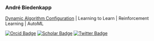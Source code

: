 ### André Biedenkapp
[Dynamic Algorithm Configuration](https://github.com/automl/DAC) | Learning to Learn | Reinforcement Learning | AutoML

<p align="center">

[![Orcid Badge](https://img.shields.io/badge/-orcID-A6CE39?style=for-the-badge&labelColor=A6CE39&logo=orcid&logoColor=white&link=https://orcid.org/0000-0002-8703-8559)](https://orcid.org/0000-0002-8703-8559)
[![Scholar Badge](https://img.shields.io/badge/-Scholar-4285F4?style=for-the-badge&labelColor=4285F4&logo=google-scholar&logoColor=white&link=https://scholar.google.de/citations?user=WvtpDmcAAAAJ&hl=en)](https://scholar.google.de/citations?user=WvtpDmcAAAAJ&hl=en)
[![Twitter Badge](https://img.shields.io/badge/-Twitter-1DA1F2?style=for-the-badge&labelColor=1DA1F2&logo=twitter&logoColor=white&link=https://twitter.com/AndreBiedenkapp)](https://twitter.com/AndreBiedenkapp)

<!--
**AndreBiedenkapp/AndreBiedenkapp** is a ✨ _special_ ✨ repository because its `README.md` (this file) appears on your GitHub profile.

Here are some ideas to get you started:

- 🔭 I’m currently working on ...
- 🌱 I’m currently learning ...
- 👯 I’m looking to collaborate on ...
- 🤔 I’m looking for help with ...
- 💬 Ask me about ...
- 📫 How to reach me: ...
- 😄 Pronouns: ...
- ⚡ Fun fact: ...
-->

